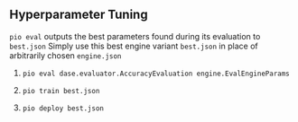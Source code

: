 ## Hyperparameter Tuning

`pio eval` outputs the best parameters found during its evaluation to `best.json`
Simply use this best engine variant `best.json` in place of arbitrarily chosen `engine.json`

1. `pio eval dase.evaluator.AccuracyEvaluation engine.EvalEngineParams`

2. `pio train best.json`

3. `pio deploy best.json`